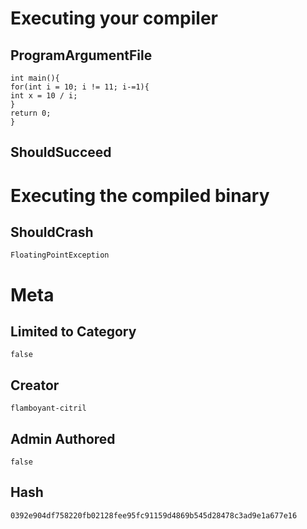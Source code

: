 # Executing your compiler

## ProgramArgumentFile

```
int main(){
for(int i = 10; i != 11; i-=1){
int x = 10 / i;
}
return 0;
}
```

## ShouldSucceed

# Executing the compiled binary

## ShouldCrash

```
FloatingPointException
```

# Meta

## Limited to Category

```
false
```

## Creator

```
flamboyant-citril
```

## Admin Authored

```
false
```

## Hash

```
0392e904df758220fb02128fee95fc91159d4869b545d28478c3ad9e1a677e16
```
